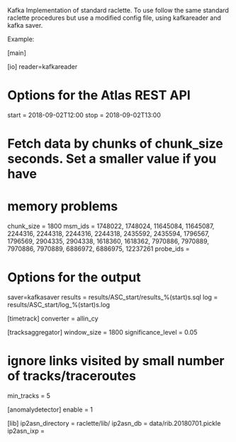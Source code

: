 
Kafka Implementation of standard raclette.  To use follow the same standard raclette procedures but use a modified config file, using kafkareader and kafka saver.

Example:

[main]

[io]
reader=kafkareader
# Options for the Atlas REST API
start = 2018-09-02T12:00
stop = 2018-09-02T13:00
# Fetch data by chunks of chunk_size seconds. Set a smaller value if you have
# memory problems
chunk_size = 1800
msm_ids =  1748022, 1748024, 11645084, 11645087, 2244316, 2244318, 2244316, 2244318, 2435592, 2435594, 1796567, 1796569, 2904335, 2904338, 1618360, 1618362, 7970886, 7970889, 7970886, 7970889, 6886972, 6886975, 12237261 
probe_ids = 

# Options for the output
saver=kafkasaver
results = results/ASC_start/results_%(start)s.sql
log = results/ASC_start/log_%(start)s.log

[timetrack]
converter = allin_cy

[tracksaggregator]
window_size = 1800
significance_level = 0.05
# ignore links visited by small number of tracks/traceroutes
min_tracks = 5 

[anomalydetector]
enable = 1 

[lib]
ip2asn_directory = raclette/lib/
ip2asn_db = data/rib.20180701.pickle
ip2asn_ixp = 
